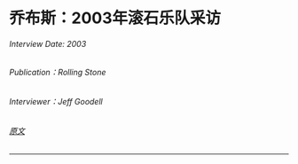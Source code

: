 # 乔布斯：2003年滚石乐队采访

###### Interview Date: 2003
###### Publication：Rolling Stone
###### Interviewer：Jeff Goodell
###### [原文](https://www.rollingstone.com/culture/culture-news/steve-jobs-rolling-stones-2003-interview-243284/amp/)
---

